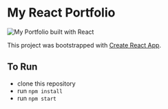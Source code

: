 # My React Portfolio

![My Portfolio built with React](./images/cover.png)

This project was bootstrapped with [Create React App](https://github.com/facebook/create-react-app).

## To Run

- clone this repository
- run `npm install`
- run `npm start`
